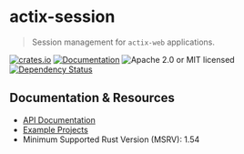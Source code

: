 # actix-session

> Session management for `actix-web` applications.

[![crates.io](https://img.shields.io/crates/v/actix-session?label=latest)](https://crates.io/crates/actix-session)
[![Documentation](https://docs.rs/actix-session/badge.svg?version=0.5.0)](https://docs.rs/actix-session/0.5.0)
![Apache 2.0 or MIT licensed](https://img.shields.io/crates/l/actix-session)
[![Dependency Status](https://deps.rs/crate/actix-session/0.5.0/status.svg)](https://deps.rs/crate/actix-session/0.5.0)


## Documentation & Resources

- [API Documentation](https://docs.rs/actix-session)
- [Example Projects](https://github.com/actix/examples/tree/master/auth/cookie-session)
- Minimum Supported Rust Version (MSRV): 1.54
